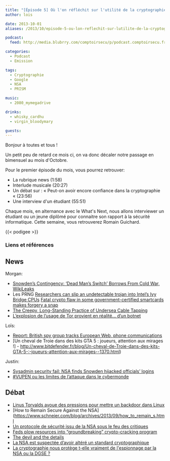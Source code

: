 ```yaml
---
title: "[Épisode 5] Où l'on réfléchit sur l'utilité de la cryptographie"
author: lois

date: 2013-10-01
aliases: /2013/10/episode-5-ou-lon-reflechit-sur-lutilite-de-la-cryptographie/

podcast:
  feed: http://media.blubrry.com/comptoirsecu/p/podcast.comptoirsecu.fr/CSEC.EP05.2013-09-27.CRYPTOGRAPHIE.mp3

categories:
  - Podcast
  - Emission

tags:
  - Cryptographie
  - Google
  - NSA
  - PRISM

music:
  - 2080_mymegadrive

drinks:
  - whisky_cardhu
  - virgin_bloodymary

guests:
---
```

Bonjour à toutes et tous !

Un petit peu de retard ce mois ci, on va donc décaler notre passage en bimensuel au mois d'Octobre.

<!--more-->
Pour le premier épisode du mois, vous pourrez retrouver:

  * La rubrique news (1:58)
  * Interlude musicale (20:27)
  * Un débat sur : &laquo;&nbsp;Peut-on avoir encore confiance dans la cryptographie &laquo;&nbsp;(23:56)
  * Une interview d'un étudiant (55:51)

Chaque mois, en alternance avec le What's Next, nous allons interviewer un étudiant ou un jeune diplômé pour connaitre son rapport à la sécurité informatique. Cette semaine, vous retrouverez Romain Guichard.

{{< podigee >}}

### Liens et références

## News
Morgan:
- [Snowden’s Contingency: ‘Dead Man’s Switch’ Borrows From Cold War, WikiLeaks](http://www.wired.com/threatlevel/2013/07/snowden-dead-mans-switch/all/1)
- Les PRNG
[Researchers can slip an undetectable trojan into Intel’s Ivy Bridge CPUs](http://arstechnica.com/security/2013/09/researchers-can-slip-an-undetectable-trojan-into-intels-ivy-bridge-cpus/)
[Fatal crypto flaw in some government-certified smartcards makes forgery a snap](https://arstechnica.com/security/2013/09/fatal-crypto-flaw-in-some-government-certified-smartcards-makes-forgery-a-snap/)
- [The Creepy, Long-Standing Practice of Undersea Cable Tapping](http://www.theatlantic.com/international/print/2013/07/the-creepy-long-standing-practice-of-undersea-cable-tapping/277855/)
- [L’explosion de l’usage de Tor provient en réalité... d’un botnet](http://www.01net.com/editorial/602500/l-explosion-de-l-usage-de-tor-provient-en-realite-d-un-botnet/)

Loïs:
- [Report: British spy group tracks European Web, phone communications](http://www.washingtontimes.com/news/2013/aug/28/british-spy-group-european-web-phone-communication/)
- [Un cheval de Troie dans des kits GTA 5 : joueurs, attention aux mirages !] - http://www.bitdefender.fr/blog/Un-cheval-de-Troie-dans-des-kits-GTA-5-:-joueurs-attention-aux-mirages--1370.html)

Justin:
- [Sysadmin security fail: NSA finds Snowden hijacked officials’ logins](https://arstechnica.com/information-technology/2013/08/sysadmin-security-fail-nsa-finds-snowden-hijacked-officials-logins/)
- [#VUPEN ou les limites de l’attaque dans le cybermonde](https://reflets.info/vupen-ou-les-limites-de-lattaque-dans-le-cybermonde/)

## Débat

- [Linus Torvalds avoue des pressions pour mettre un backdoor dans Linux](http://www.numerama.com/magazine/27033-linus-torvalds-avoue-des-pressions-pour-mettre-un-backdoor-dans-linux.html)
- [How to Remain Secure Against the NSA](https://www.schneier.com/blog/archives/2013/09/how_to_remain_s.html
- [Un protocole de sécurité issu de la NSA sous le feu des critiques](https://www.nextinpact.com/news/82289-un-protocole-securite-issu-nsa-sous-feu-critiques.htm)
- [Feds plow resources into “groundbreaking” crypto-cracking program](https://arstechnica.com/security/2013/08/feds-plow-10-billion-into-groundbreaking-crypto-cracking-program/)
- [The devil and the details](http://www.economist.com/news/science-and-technology/21586529-quantum-cryptography-has-yet-deliver-truly-unbreakable-way-sending?fsrc=rss%7Csct)
- [La NSA est suspectée d’avoir altéré un standard cryptographique](http://www.numerama.com/magazine/26979-la-nsa-est-suspectee-d-avoir-altere-un-standard-cryptographique.html)
- [La cryptographie nous protège t-elle vraiment de l'espionnage par la NSA ou la DGSE ?](http://www.numerama.com/magazine/26979-la-nsa-est-suspectee-d-avoir-altere-un-standard-cryptographique.html)
